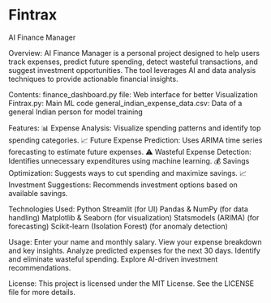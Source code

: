 # Fintrax
 AI Finance Manager

Overview:
AI Finance Manager is a personal project designed to help users track expenses, predict future spending, detect wasteful transactions, and suggest investment opportunities. The tool leverages AI and data analysis techniques to provide actionable financial insights.

Contents:
finance_dashboard.py file: Web interface for better Visualization
Fintrax.py: Main ML code
general_indian_expense_data.csv: Data of a general Indian person for model training

Features:
📊 Expense Analysis: Visualize spending patterns and identify top spending categories.
📈 Future Expense Prediction: Uses ARIMA time series forecasting to estimate future expenses.
⚠️ Wasteful Expense Detection: Identifies unnecessary expenditures using machine learning.
💰 Savings Optimization: Suggests ways to cut spending and maximize savings.
📈 Investment Suggestions: Recommends investment options based on available savings.

Technologies Used:
Python
Streamlit (for UI)
Pandas & NumPy (for data handling)
Matplotlib & Seaborn (for visualization)
Statsmodels (ARIMA) (for forecasting)
Scikit-learn (Isolation Forest) (for anomaly detection)

Usage:
Enter your name and monthly salary.
View your expense breakdown and key insights.
Analyze predicted expenses for the next 30 days.
Identify and eliminate wasteful spending.
Explore AI-driven investment recommendations.

License:
This project is licensed under the MIT License. See the LICENSE file for more details.